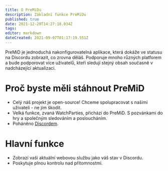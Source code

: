 ```yaml
---
title: O PreMiDu
description: Základní funkce PreMiDu
published: true
date: 2021-12-20T14:27:18.034Z
tags:
editor: markdown
dateCreated: 2021-09-07T01:17:19.551Z
---
```


PreMiD je jednoduchá nakonfigurovatelná aplikace, která dokáže ve statusu na Discordu zobrazit, co zrovna děláš. Podporuje mnoho různých platforem a bude podporovat více uživatelů, kteří sledují stejný obsah současně v nadcházející aktualizaci.

# Proč byste měli stáhnout PreMiD
- Celý náš projekt je open-source! Chceme spolupracovat s našimi uživateli - ne jim škodit.
- Velká funkce, zvaná WatchParties, přichází do PreMiD. S pozvánkami do hry a společným sledováním a posloucháním.
- Poháněno [Discordem](https://discordapp.com/).

# Hlavní funkce
- Zobrazí vaši aktuální webovou službu jako váš stav v Discordu.
- Poskytuje plnou kontrolu nad přítomnostmi.
